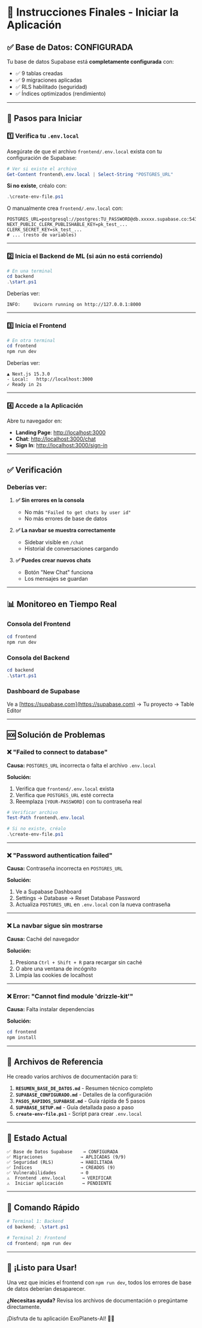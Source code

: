 # 🎯 Instrucciones Finales - Iniciar la Aplicación

## ✅ Base de Datos: CONFIGURADA

Tu base de datos Supabase está **completamente configurada** con:
- ✅ 9 tablas creadas
- ✅ 9 migraciones aplicadas
- ✅ RLS habilitado (seguridad)
- ✅ Índices optimizados (rendimiento)

---

## 🚀 Pasos para Iniciar

### 1️⃣ Verifica tu `.env.local`

Asegúrate de que el archivo `frontend/.env.local` exista con tu configuración de Supabase:

```powershell
# Ver si existe el archivo
Get-Content frontend\.env.local | Select-String "POSTGRES_URL"
```

**Si no existe**, créalo con:
```powershell
.\create-env-file.ps1
```

O manualmente crea `frontend/.env.local` con:
```env
POSTGRES_URL=postgresql://postgres:TU_PASSWORD@db.xxxxx.supabase.co:5432/postgres
NEXT_PUBLIC_CLERK_PUBLISHABLE_KEY=pk_test_...
CLERK_SECRET_KEY=sk_test_...
# ... (resto de variables)
```

---

### 2️⃣ Inicia el Backend de ML (si aún no está corriendo)

```powershell
# En una terminal
cd backend
.\start.ps1
```

Deberías ver:
```
INFO:     Uvicorn running on http://127.0.0.1:8000
```

---

### 3️⃣ Inicia el Frontend

```powershell
# En otra terminal
cd frontend
npm run dev
```

Deberías ver:
```
▲ Next.js 15.3.0
- Local:   http://localhost:3000
✓ Ready in 2s
```

---

### 4️⃣ Accede a la Aplicación

Abre tu navegador en:
- **Landing Page**: [http://localhost:3000](http://localhost:3000)
- **Chat**: [http://localhost:3000/chat](http://localhost:3000/chat)
- **Sign In**: [http://localhost:3000/sign-in](http://localhost:3000/sign-in)

---

## ✅ Verificación

### Deberías ver:

1. **✅ Sin errores en la consola**
   - No más `"Failed to get chats by user id"`
   - No más errores de base de datos

2. **✅ La navbar se muestra correctamente**
   - Sidebar visible en `/chat`
   - Historial de conversaciones cargando

3. **✅ Puedes crear nuevos chats**
   - Botón "New Chat" funciona
   - Los mensajes se guardan

---

## 📊 Monitoreo en Tiempo Real

### Consola del Frontend
```powershell
cd frontend
npm run dev
```

### Consola del Backend
```powershell
cd backend
.\start.ps1
```

### Dashboard de Supabase
Ve a [https://supabase.com](https://supabase.com) → Tu proyecto → Table Editor

---

## 🆘 Solución de Problemas

### ❌ "Failed to connect to database"

**Causa:** `POSTGRES_URL` incorrecta o falta el archivo `.env.local`

**Solución:**
1. Verifica que `frontend/.env.local` exista
2. Verifica que `POSTGRES_URL` esté correcta
3. Reemplaza `[YOUR-PASSWORD]` con tu contraseña real

```powershell
# Verificar archivo
Test-Path frontend\.env.local

# Si no existe, créalo
.\create-env-file.ps1
```

---

### ❌ "Password authentication failed"

**Causa:** Contraseña incorrecta en `POSTGRES_URL`

**Solución:**
1. Ve a Supabase Dashboard
2. Settings → Database → Reset Database Password
3. Actualiza `POSTGRES_URL` en `.env.local` con la nueva contraseña

---

### ❌ La navbar sigue sin mostrarse

**Causa:** Caché del navegador

**Solución:**
1. Presiona `Ctrl + Shift + R` para recargar sin caché
2. O abre una ventana de incógnito
3. Limpia las cookies de localhost

---

### ❌ Error: "Cannot find module 'drizzle-kit'"

**Causa:** Falta instalar dependencias

**Solución:**
```powershell
cd frontend
npm install
```

---

## 📝 Archivos de Referencia

He creado varios archivos de documentación para ti:

1. **`RESUMEN_BASE_DE_DATOS.md`** - Resumen técnico completo
2. **`SUPABASE_CONFIGURADO.md`** - Detalles de la configuración
3. **`PASOS_RAPIDOS_SUPABASE.md`** - Guía rápida de 5 pasos
4. **`SUPABASE_SETUP.md`** - Guía detallada paso a paso
5. **`create-env-file.ps1`** - Script para crear `.env.local`

---

## 🎯 Estado Actual

```
✅ Base de Datos Supabase    → CONFIGURADA
✅ Migraciones              → APLICADAS (9/9)
✅ Seguridad (RLS)          → HABILITADA
✅ Índices                  → CREADOS (9)
✅ Vulnerabilidades         → 0
⚠️  Frontend .env.local      → VERIFICAR
⚠️  Iniciar aplicación       → PENDIENTE
```

---

## 🚀 Comando Rápido

```powershell
# Terminal 1: Backend
cd backend; .\start.ps1

# Terminal 2: Frontend
cd frontend; npm run dev
```

---

## 🎉 ¡Listo para Usar!

Una vez que inicies el frontend con `npm run dev`, todos los errores de base de datos deberían desaparecer.

**¿Necesitas ayuda?** Revisa los archivos de documentación o pregúntame directamente.

¡Disfruta de tu aplicación ExoPlanets-AI! 🚀🌟
